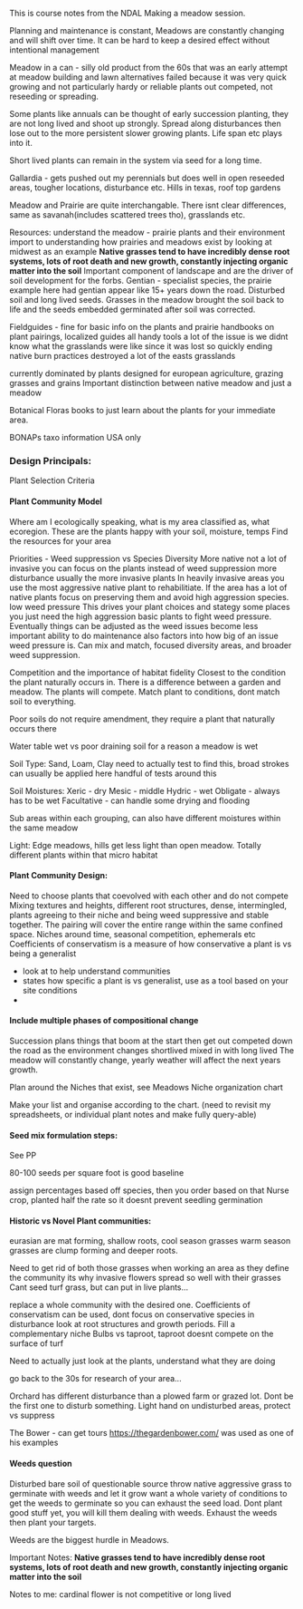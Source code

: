 This is course notes from the NDAL Making a meadow session.

Planning and maintenance is constant, Meadows are constantly changing and will shift over time. It can be hard to keep a desired effect without intentional management

Meadow in a can - silly old product from the 60s that was an early attempt at meadow building and lawn alternatives
failed because it was very quick growing and not particularly hardy or reliable plants
out competed, not reseeding or spreading.


Some plants like annuals can be thought of early succession planting, they are not long lived and shoot up strongly. Spread along disturbances then lose out to the more persistent slower growing plants. Life span etc plays into it.

Short lived plants can remain in the system via seed for a long time.

Gallardia - gets pushed out my perennials but does well in open reseeded areas, tougher locations, disturbance etc. Hills in texas, roof top gardens

Meadow and Prairie are quite interchangable. There isnt clear differences, same as savanah(includes scattered trees tho), grasslands etc.

Resources:
understand the meadow - prairie plants and their environment
import to understanding how prairies and meadows exist by looking at midwest as an example
**Native grasses tend to have incredibly dense root systems, lots of root death and new growth, constantly injecting organic matter into the soil**
Important component of landscape and are the driver of soil development for the forbs.
Gentian - specialist species, the prairie example here had gentian appear like 15+ years down the road. Disturbed soil and long lived seeds. Grasses in the meadow brought the soil back to life and the seeds embedded germinated after soil was corrected.

Fieldguides - fine for basic info on the plants and prairie
handbooks on plant pairings, localized guides all handy tools
a lot of the issue is we didnt know what the grasslands were like since it was lost so quickly
ending native burn practices destroyed a lot of the easts grasslands

currently dominated by plants designed for european agriculture, grazing grasses and grains
Important distinction between native meadow and just a meadow

Botanical Floras books to just learn about the plants for your immediate area.

BONAPs taxo information USA only

### Design Principals:
Plant Selection Criteria

#### Plant Community Model
Where am I ecologically speaking, what is my area classified as, what ecoregion. 
These are the plants happy with your soil, moisture, temps
Find the resources for your area

Priorities - Weed suppression vs Species Diversity
More native not a lot of invasive you can focus on the plants instead of weed suppression
more disturbance usually the more invasive plants
In heavily invasive areas you use the most aggressive native plant to rehabilitiate.
If the area has a lot of native plants focus on preserving them and avoid high aggression species.
low weed pressure
This drives your plant choices and stategy
some places you just need the high aggression basic plants to fight weed pressure. Eventually things can be adjusted as the weed issues become less important
ability to do maintenance also factors into how big of an issue weed pressure is.
Can mix and match, focused diversity areas, and broader weed suppression.

Competition and the importance of habitat fidelity
Closest to the condition the plant naturally occurs in. There is a difference between a garden and meadow. The plants will compete. 
Match plant to conditions, dont match soil to everything.

Poor soils do not require amendment, they require a plant that naturally occurs there

Water table wet vs poor draining soil for a reason a meadow is wet

Soil Type:
Sand, Loam, Clay
need to actually test to find this, broad strokes can usually be applied here
handful of tests around this

Soil Moistures:
Xeric - dry
Mesic - middle
Hydric - wet
	Obligate - always has to be wet
	Facultative - can handle some drying and flooding

Sub areas within each grouping, 
can also have different moistures within the same meadow

Light:
Edge meadows, hills get less light than open meadow. Totally different plants within that micro habitat


#### Plant Community Design:
Need to choose plants that coevolved with each other and do not compete
Mixing textures and heights, different root structures, dense, intermingled, plants agreeing to their niche and being weed suppressive and stable together. The pairing will cover the entire range within the same confined space.
Niches around time, seasonal competition, ephemerals etc
Coefficients of conservatism is a measure of how conservative a plant is vs being a generalist
- look at to help understand communities
- states how specific a plant is vs generalist, use as a tool based on your site conditions
- 

#### Include multiple phases of compositional change
Succession plans
things that boom at the start then get out competed down the road as the environment changes
shortlived mixed in with long lived
The meadow will constantly change, yearly weather will affect the next years growth.

Plan around the Niches that exist, see Meadows Niche organization chart

Make your list and organise according to the chart.
(need to revisit my spreadsheets, or individual plant notes and make fully query-able)

#### Seed mix formulation steps:
See PP

80-100 seeds per square foot is good baseline

assign percentages based off species, then you order based on that
Nurse crop, planted half the rate so it doesnt prevent seedling germination

#### Historic vs Novel Plant communities:
eurasian are mat forming, shallow roots, cool season grasses
warm season grasses are clump forming and deeper roots.

Need to get rid of both those grasses when working an area as they define the community
its why invasive flowers spread so well with their grasses
Cant seed turf grass, but can put in live plants...

replace a whole community with the desired one.
Coefficients of conservatism can be used, dont focus on conservative species in disturbance
look at root structures and growth periods. Fill a complementary niche
Bulbs vs taproot, taproot doesnt compete on the surface of turf

Need to actually just look at the plants, understand what they are doing

go back to the 30s for research of your area...


Orchard has different disturbance than a plowed farm or grazed lot.
Dont be the first one to disturb something. Light hand on undisturbed areas, protect vs suppress

The Bower - can get tours https://thegardenbower.com/ was used as one of his examples

#### Weeds question
Disturbed bare soil of questionable source
throw native aggressive grass to germinate with weeds and let it grow
want a whole variety of conditions to get the weeds to germinate so you can exhaust the seed load. Dont plant good stuff yet, you will kill them dealing with weeds. Exhaust the weeds then plant your targets.

Weeds are the biggest hurdle in Meadows.



Important Notes:
**Native grasses tend to have incredibly dense root systems, lots of root death and new growth, constantly injecting organic matter into the soil**

Notes to me:
cardinal flower is not competitive or long lived
